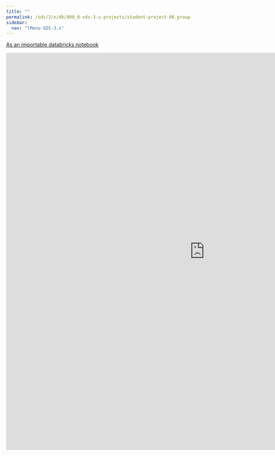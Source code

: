 ```yaml
---
title: ""
permalink: /sds/3/x/db/000_0-sds-3-x-projects/student-project-06_group-ParticleClustering/04_evaluate/
sidebar:
  nav: "lMenu-SDS-3.x"
---
```


[As an importable databricks notebook](https://lamastex.github.io/scalable-data-science/sds/3/x/db/000_0-sds-3-x-projects/student-project-06_group-ParticleClustering/04_evaluate.html)

<iframe src="https://lamastex.github.io/scalable-data-science/sds/3/x/db/000_0-sds-3-x-projects/student-project-06_group-ParticleClustering/04_evaluate.html" width="1080" height="1080" frameborder="0"></iframe>
